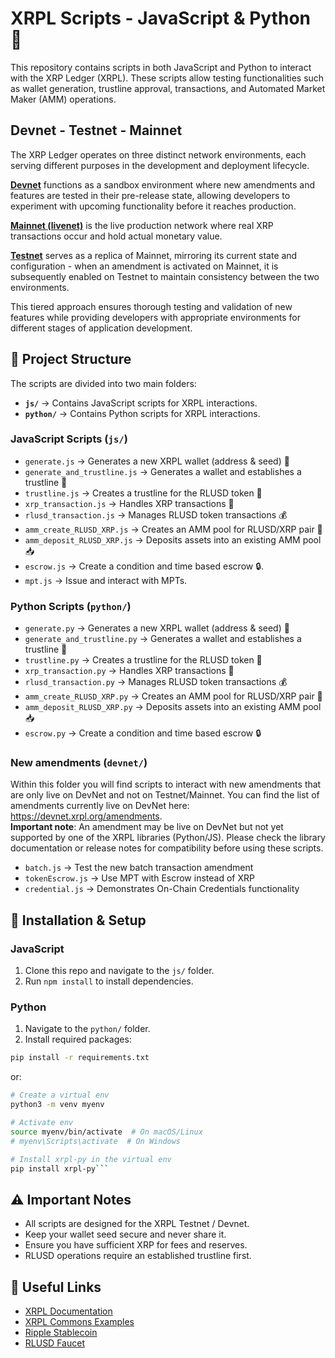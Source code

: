 # XRPL Scripts - JavaScript & Python 🚀

This repository contains scripts in both JavaScript and Python to interact with the XRP Ledger (XRPL). These scripts allow testing functionalities such as wallet generation, trustline approval, transactions, and Automated Market Maker (AMM) operations.

## Devnet - Testnet - Mainnet 

The XRP Ledger operates on three distinct network environments, each serving different purposes in the development and deployment lifecycle.  

[**Devnet**](https://devnet.xrpl.org/) functions as a sandbox environment where new amendments and features are tested in their pre-release state, allowing developers to experiment with upcoming functionality before it reaches production.  

[**Mainnet (livenet)**](https://livenet.xrpl.org/) is the live production network where real XRP transactions occur and hold actual monetary value.  

[**Testnet**](https://testnet.xrpl.org/) serves as a replica of Mainnet, mirroring its current state and configuration - when an amendment is activated on Mainnet, it is subsequently enabled on Testnet to maintain consistency between the two environments.  

This tiered approach ensures thorough testing and validation of new features while providing developers with appropriate environments for different stages of application development.

## 📁 Project Structure

The scripts are divided into two main folders:

- **`js/`** → Contains JavaScript scripts for XRPL interactions.
- **`python/`** → Contains Python scripts for XRPL interactions.

### JavaScript Scripts (`js/`)
- `generate.js` → Generates a new XRPL wallet (address & seed) 🔑
- `generate_and_trustline.js` → Generates a wallet and establishes a trustline 🤝
- `trustline.js` → Creates a trustline for the RLUSD token 🔄
- `xrp_transaction.js` → Handles XRP transactions 💸
- `rlusd_transaction.js` → Manages RLUSD token transactions 💰
- `amm_create_RLUSD_XRP.js` → Creates an AMM pool for RLUSD/XRP pair 🏦
- `amm_deposit_RLUSD_XRP.js` → Deposits assets into an existing AMM pool 📥
- `escrow.js` → Create a condition and time based escrow 🔒. 
- `mpt.js` → Issue and interact with MPTs. 


### Python Scripts (`python/`)
- `generate.py` → Generates a new XRPL wallet (address & seed) 🔑
- `generate_and_trustline.py` → Generates a wallet and establishes a trustline 🤝
- `trustline.py` → Creates a trustline for the RLUSD token 🔄
- `xrp_transaction.py` → Handles XRP transactions 💸
- `rlusd_transaction.py` → Manages RLUSD token transactions 💰
- `amm_create_RLUSD_XRP.py` → Creates an AMM pool for RLUSD/XRP pair 🏦
- `amm_deposit_RLUSD_XRP.py` → Deposits assets into an existing AMM pool 📥
- `escrow.py` → Create a condition and time based escrow 🔒 


### New amendments  (`devnet/`)
Within this folder you will find scripts to interact with new amendments that are only live on DevNet and not on Testnet/Mainnet. You can find the list of amendments currently live on DevNet here: https://devnet.xrpl.org/amendments.  
**Important note**: An amendment may be live on DevNet but not yet supported by one of the XRPL libraries (Python/JS). Please check the library documentation or release notes for compatibility before using these scripts.
- `batch.js` → Test the new batch transaction amendment
- `tokenEscrow.js` → Use MPT with Escrow instead of XRP
- `credential.js` -> Demonstrates On-Chain Credentials functionality

## 🔧 Installation & Setup

### JavaScript
1. Clone this repo and navigate to the `js/` folder.
2. Run `npm install` to install dependencies.

### Python
1. Navigate to the `python/` folder.  
2. Install required packages:
```bash
pip install -r requirements.txt
```  
or:  
```bash
# Create a virtual env
python3 -m venv myenv

# Activate env
source myenv/bin/activate  # On macOS/Linux
# myenv\Scripts\activate  # On Windows

# Install xrpl-py in the virtual env
pip install xrpl-py```
```  
## ⚠️ Important Notes
- All scripts are designed for the XRPL Testnet / Devnet.
- Keep your wallet seed secure and never share it.
- Ensure you have sufficient XRP for fees and reserves.
- RLUSD operations require an established trustline first.

## 🔗 Useful Links
- [XRPL Documentation](https://xrpl.org/)
- [XRPL Commons Examples](https://docs.xrpl-commons.org/)
- [Ripple Stablecoin](https://ripple.com/solutions/stablecoin/)
- [RLUSD Faucet](https://tryrlusd.com/)


